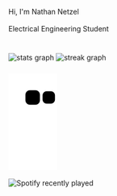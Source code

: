 <p align="left">Hi, I'm Nathan Netzel<br><br>Electrical Engineering Student</p>

###

<br clear="both">

<div align="left">
  <img src="https://github-readme-stats.vercel.app/api?username=NathanNetzel&hide_title=false&hide_rank=true&show_icons=true&include_all_commits=true&count_private=true&disable_animations=false&theme=chartreuse-dark&locale=en&hide_border=false&order=1" height="150" alt="stats graph"  />
  <img src="https://streak-stats.demolab.com?user=NathanNetzel&locale=en&mode=daily&theme=midnight-purple&hide_border=false&border_radius=5&order=3" height="150" alt="streak graph"  />
</div>

###

![snake gif](https://github.com/NathanNetzel/NathanNetzel/blob/output/github-contribution-grid-snake.svg)


![Spotify recently played](https://spotify-recently-played-readme.vercel.app/api?user=1pf4lvpqm03ay0jyzrcfvg0an)
###
